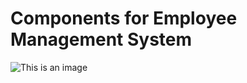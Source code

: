 
# Components for Employee Management System

![This is an image](https://user-images.githubusercontent.com/101162762/161275986-52d38162-a361-4daf-ae24-9559f047ea77.png)



   

